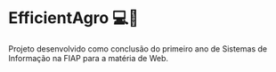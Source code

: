 # EfficientAgro 💻🌱

Projeto desenvolvido como conclusão do primeiro ano de Sistemas de Informação na FIAP para a matéria de Web.
